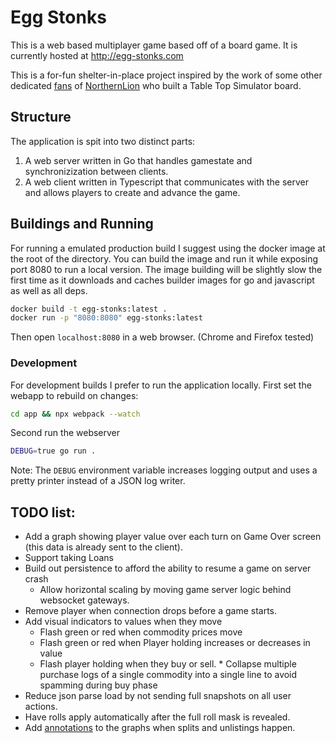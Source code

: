 # Egg Stonks

This is a web based multiplayer game based off of a board game.  It is currently hosted at http://egg-stonks.com

This is a for-fun shelter-in-place project inspired by the work of some other dedicated [fans](https://reddit.com/user/SirToastyToes) of [NorthernLion](https://twitch.tv/northernlion) who built a Table Top Simulator board.

## Structure

The application is spit into two distinct parts:

1. A web server written in Go that handles gamestate and synchronizization between clients.
2. A web client written in Typescript that communicates with the server and allows players to create and advance the game.

## Buildings and Running

For running a emulated production build I suggest using the docker image at the root of the directory.  You can build the image and run it while exposing port 8080 to run a local version.  The image building will be slightly slow the first time as it downloads and caches builder images for go and javascript as well as all deps.

```bash
docker build -t egg-stonks:latest .
docker run -p "8080:8080" egg-stonks:latest
```

Then open `localhost:8080` in a web browser. (Chrome and Firefox tested)

### Development
For development builds I prefer to run the application locally.  First set the webapp to rebuild on changes:

```bash
cd app && npx webpack --watch
```

Second run the webserver
```bash
DEBUG=true go run .
```

Note: The `DEBUG` environment variable increases logging output and uses a pretty printer instead of a JSON log writer.


## TODO list:

* Add a graph showing player value over each turn on Game Over screen (this data is already sent to the client).
* Support taking Loans
* Build out persistence to afford the ability to resume a game on server crash
  * Allow horizontal scaling by moving game server logic behind websocket gateways.
* Remove player when connection drops before a game starts.
* Add visual indicators to values when they move
  * Flash green or red when commodity prices move
  * Flash green or red when Player holding increases or decreases in value
  * Flash player holding when they buy or sell.
* Collapse multiple purchase logs of a single commodity into a single line to avoid spamming during buy phase
* Reduce json parse load by not sending full snapshots on all user actions.
* Have rolls apply automatically after the full roll mask is revealed.
* Add [annotations](https://apexcharts.com/docs/annotations/) to the graphs when splits and unlistings happen.
